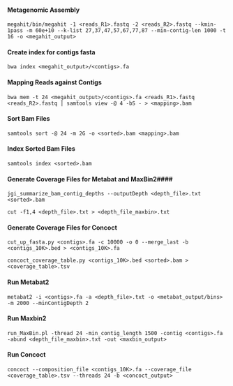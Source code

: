 #### Metagenomic Assembly ####

``megahit/bin/megahit -1 <reads_R1>.fastq -2 <reads_R2>.fastq --kmin-1pass -m 60e+10 --k-list 27,37,47,57,67,77,87 --min-contig-len 1000 -t 16 -o <megahit_output>``

#### Create index for contigs fasta ####

``bwa index <megahit_output>/<contigs>.fa``

#### Mapping Reads against Contigs ####

``bwa mem -t 24 <megahit_output>/<contigs>.fa <reads_R1>.fastq <reads_R2>.fastq | samtools view -@ 4 -bS - > <mapping>.bam``

#### Sort Bam Files ####

``samtools sort -@ 24 -m 2G -o <sorted>.bam <mapping>.bam``

#### Index Sorted Bam Files ####

``samtools index <sorted>.bam``

#### Generate Coverage Files for Metabat and MaxBin2####

``jgi_summarize_bam_contig_depths --outputDepth <depth_file>.txt <sorted>.bam``

``cut -f1,4 <depth_file>.txt > <depth_file_maxbin>.txt``

#### Generate Coverage Files for Concoct ####

``cut_up_fasta.py <contigs>.fa -c 10000 -o 0 --merge_last -b <contigs_10K>.bed > <contigs_10K>.fa``

``concoct_coverage_table.py <contigs_10K>.bed <sorted>.bam > <coverage_table>.tsv``

#### Run Metabat2 ####

``metabat2 -i <contigs>.fa -a <depth_file>.txt -o <metabat_output/bins> -m 2000 --minContigDepth 2``

#### Run Maxbin2 ####

``run_MaxBin.pl -thread 24 -min_contig_length 1500 -contig <contigs>.fa -abund <depth_file_maxbin>.txt -out <maxbin_output>``

#### Run Concoct ####

``concoct --composition_file <contigs_10K>.fa --coverage_file <coverage_table>.tsv --threads 24 -b <concoct_output>``

